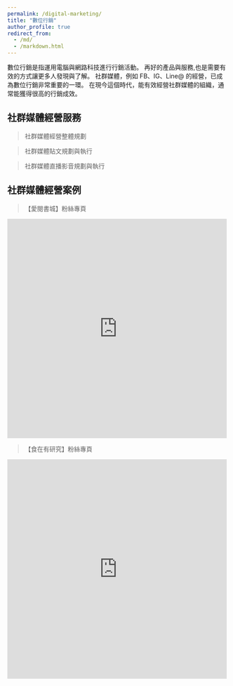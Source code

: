```yaml
---
permalink: /digital-marketing/
title: "數位行銷"
author_profile: true
redirect_from: 
  - /md/
  - /markdown.html
---
```


數位行銷是指運用電腦與網路科技進行行銷活動。
再好的產品與服務,也是需要有效的方式讓更多人發現與了解。
社群媒體，例如 FB、IG、Line@ 的經營，已成為數位行銷非常重要的一環。
在現今這個時代，能有效經營社群媒體的組織，通常能獲得很高的行銷成效。

## 社群媒體經營服務

> 社群媒體經營整體規劃

> 社群媒體貼文規劃與執行

> 社群媒體直播影音規劃與執行

## 社群媒體經營案例
> 【愛閱書城】粉絲專頁
<iframe src="https://www.facebook.com/plugins/page.php?href=https%3A%2F%2Fwww.facebook.com%2Fireadings%2F&tabs=timeline&width=500&height=500&small_header=true&adapt_container_width=true&hide_cover=false&show_facepile=true&appId" width="500" height="500" style="border:none;overflow:hidden" scrolling="no" frameborder="0" allowTransparency="true" allow="encrypted-media"></iframe>

> 【食在有研究】粉絲專頁
<iframe src="https://www.facebook.com/plugins/page.php?href=https%3A%2F%2Fwww.facebook.com%2Fieating8%2F&tabs=timeline&width=500&height=500&small_header=true&adapt_container_width=true&hide_cover=false&show_facepile=true&appId" width="500" height="500" style="border:none;overflow:hidden" scrolling="no" frameborder="0" allowTransparency="true" allow="encrypted-media"></iframe>
